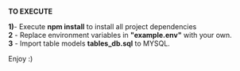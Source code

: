 **TO EXECUTE**

**1)**- Execute **npm install** to install all project dependencies  
**2** - Replace environment variables in **"example.env"** with your own.  
**3** - Import table models **tables_db.sql** to MYSQL.  


Enjoy :)